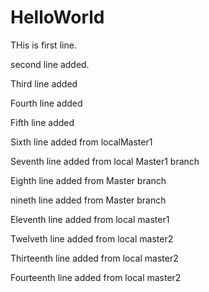 # HelloWorld

THis is first line.

second line added.

Third line added

Fourth line added

Fifth line added

Sixth line added from localMaster1

Seventh line added from local Master1 branch

Eighth line added from Master branch

nineth line added from Master branch

Eleventh line added from local master1

Twelveth line added from local master2

Thirteenth line added from local master2

Fourteenth line added from local master2
